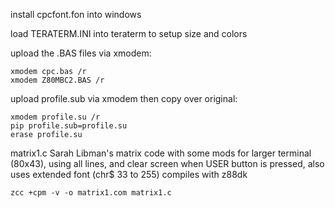 
install cpcfont.fon into windows

load TERATERM.INI into teraterm to setup size and colors

upload the .BAS files via xmodem: 
```
xmodem cpc.bas /r 
xmodem Z80MBC2.BAS /r
```

upload profile.sub via xmodem then copy over original: 
```
xmodem profile.su /r
pip profile.sub=profile.su
erase profile.su
```

matrix1.c Sarah Libman's matrix code with some mods for larger terminal (80x43), using all lines, and clear screen when USER button is pressed, also uses extended font (chr$ 33 to 255)
compiles with z88dk 
```
zcc +cpm -v -o matrix1.com matrix1.c
```

